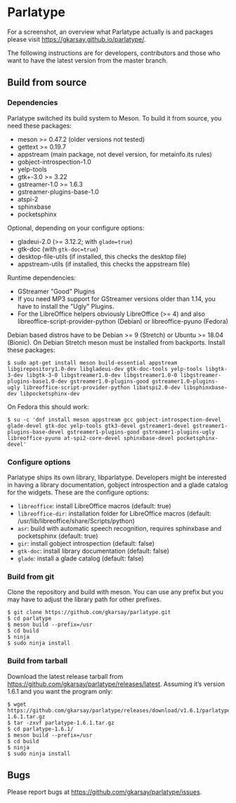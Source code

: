 # Parlatype

For a screenshot, an overview what Parlatype actually is and packages please visit https://gkarsay.github.io/parlatype/.

The following instructions are for developers, contributors and those who want to have the latest version from the master branch.

## Build from source

### Dependencies

Parlatype switched its build system to Meson. To build it from source, you need these packages:
* meson >= 0.47.2 (older versions not tested)
* gettext >= 0.19.7
* appstream (main package, not devel version, for metainfo.its rules)
* gobject-introspection-1.0
* yelp-tools
* gtk+-3.0 >= 3.22
* gstreamer-1.0 >= 1.6.3
* gstreamer-plugins-base-1.0
* atspi-2
* sphinxbase
* pocketsphinx

Optional, depending on your configure options:
* gladeui-2.0 (>= 3.12.2; with `glade=true`)
* gtk-doc (with `gtk-doc=true`)
* desktop-file-utils (if installed, this checks the desktop file)
* appstream-utils (if installed, this checks the appstream file)

Runtime dependencies:
* GStreamer "Good" Plugins
* If you need MP3 support for GStreamer versions older than 1.14, you have to install the "Ugly" Plugins.
* For the LibreOffice helpers obviously LibreOffice (>= 4) and also libreoffice-script-provider-python (Debian) or libreoffice-pyuno (Fedora)

Debian based distros have to be Debian >= 9 (Stretch) or Ubuntu >= 18.04 (Bionic). On Debian Stretch meson must be installed from backports. Install these packages:

```
$ sudo apt-get install meson build-essential appstream libgirepository1.0-dev libgladeui-dev gtk-doc-tools yelp-tools libgtk-3-dev libgtk-3-0 libgstreamer1.0-dev libgstreamer1.0-0 libgstreamer-plugins-base1.0-dev gstreamer1.0-plugins-good gstreamer1.0-plugins-ugly libreoffice-script-provider-python libatspi2.0-dev libsphinxbase-dev libpocketsphinx-dev
```
On Fedora this should work:

```
$ su -c 'dnf install meson appstream gcc gobject-introspection-devel glade-devel gtk-doc yelp-tools gtk3-devel gstreamer1-devel gstreamer1-plugins-base-devel gstreamer1-plugins-good gstreamer1-plugins-ugly libreoffice-pyuno at-spi2-core-devel sphinxbase-devel pocketsphinx-devel'
```

### Configure options

Parlatype ships its own library, libparlatype. Developers might be interested in having a library documentation, gobject introspection and a glade catalog for the widgets. These are the configure options:

* `libreoffice`: install LibreOffice macros (default: true)
* `libreoffice-dir`: installation folder for LibreOffice macros (default: /usr/lib/libreoffice/share/Scripts/python)
* `asr`: build with automatic speech recognition, requires sphinxbase and pocketsphinx (default: true)
* `gir`: install gobject introspection (default: false)
* `gtk-doc`: install library documentation (default: false)
* `glade`: install a glade catalog (default: false)

### Build from git
Clone the repository and build with meson. You can use any prefix but you may have to adjust the library path for other prefixes.
```
$ git clone https://github.com/gkarsay/parlatype.git
$ cd parlatype
$ meson build --prefix=/usr
$ cd build
$ ninja
$ sudo ninja install
```

### Build from tarball
Download the latest release tarball from https://github.com/gkarsay/parlatype/releases/latest. Assuming it’s version 1.6.1 and you want the program only:
```
$ wget https://github.com/gkarsay/parlatype/releases/download/v1.6.1/parlatype-1.6.1.tar.gz
$ tar -zxvf parlatype-1.6.1.tar.gz
$ cd parlatype-1.6.1/
$ meson build --prefix=/usr
$ cd build
$ ninja
$ sudo ninja install
```

## Bugs
Please report bugs at https://github.com/gkarsay/parlatype/issues.

